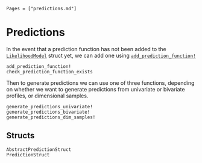 ```@index
Pages = ["predictions.md"]
```

# Predictions

In the event that a prediction function has not been added to the [`LikelihoodModel`](@ref) struct yet, we can add one using [`add_prediction_function!`](@ref)
```@docs
add_prediction_function!
check_prediction_function_exists
```

Then to generate predictions we can use one of three functions, depending on whether we want to generate predictions from univariate or bivariate profiles, or dimensional samples.

```@docs
generate_predictions_univariate!
generate_predictions_bivariate! 
generate_predictions_dim_samples!
```

## Structs

```@docs
AbstractPredictionStruct
PredictionStruct
```